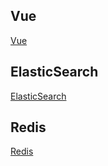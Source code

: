 ## Vue
   [Vue](https://lv-do.github.io/knowledge.github.io/PDF/Vue精讲.pdf)
## ElasticSearch 
   [ElasticSearch](https://lv-do.github.io/knowledge.github.io/PDF/ElasticSearch.pdf)
## Redis
   [Redis](https://lv-do.github.io/knowledge.github.io/PDF/Redis.pdf)  
    